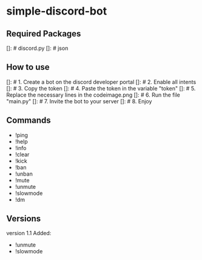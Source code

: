 # simple-discord-bot


## Required Packages
[]: # discord.py
[]: # json

## How to use
[]: # 1. Create a bot on the discord developer portal
[]: # 2. Enable all intents
[]: # 3. Copy the token
[]: # 4. Paste the token in the variable "token"
[]: # 5. Replace the necessary lines in the codeimage.png
[]: # 6. Run the file "main.py"
[]: # 7. Invite the bot to your server
[]: # 8. Enjoy

## Commands
- !ping
- !help
- !info
- !clear
- !kick
- !ban
- !unban
- !mute
- !unmute
- !slowmode
- !dm

## Versions
version 1.1
Added:
- !unmute
- !slowmode


